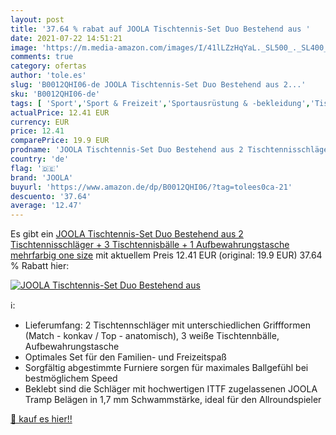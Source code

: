 ```yaml
---
layout: post
title: '37.64 % rabat auf JOOLA Tischtennis-Set Duo Bestehend aus '
date: 2021-07-22 14:51:21
image: 'https://m.media-amazon.com/images/I/41lLZzHqYaL._SL500_._SL400_.jpg'
comments: true
category: ofertas
author: 'tole.es'
slug: 'B0012QHI06-de JOOLA Tischtennis-Set Duo Bestehend aus 2...'
sku: 'B0012QHI06-de'
tags: [ 'Sport','Sport & Freizeit','Sportausrüstung & -bekleidung','Tischtennis','Tischtennisschläger','Tischtennissets','joola', ]
actualPrice: 12.41 EUR
currency: EUR
price: 12.41
comparePrice: 19.9 EUR
prodname: 'JOOLA Tischtennis-Set Duo Bestehend aus 2 Tischtennisschläger + 3 Tischtennisbälle + 1 Aufbewahrungstasche  mehrfarbig  one size'
country: 'de'
flag: '🇩🇪'
brand: 'JOOLA'
buyurl: 'https://www.amazon.de/dp/B0012QHI06/?tag=tolees0ca-21'
descuento: '37.64'
average: '12.47'
---
```


Es gibt ein [JOOLA Tischtennis-Set Duo Bestehend aus 2 Tischtennisschläger + 3 Tischtennisbälle + 1 Aufbewahrungstasche  mehrfarbig  one size](https://www.amazon.de/dp/B0012QHI06/?tag=tolees0ca-21) mit aktuellem Preis 12.41 EUR (original: 19.9 EUR) 37.64 % Rabatt hier:

[![JOOLA Tischtennis-Set Duo Bestehend aus ](https://m.media-amazon.com/images/I/41lLZzHqYaL._SL500_._SL400_.jpg)](https://www.amazon.de/dp/B0012QHI06/?tag=tolees0ca-21)

ℹ️:

- Lieferumfang: 2 Tischtennschläger mit unterschiedlichen Griffformen (Match - konkav / Top - anatomisch), 3 weiße Tischtennbälle, Aufbewahrungstasche
- Optimales Set für den Familien- und Freizeitspaß
- Sorgfältig abgestimmte Furniere sorgen für maximales Ballgefühl bei bestmöglichem Speed
- Beklebt sind die Schläger mit hochwertigen ITTF zugelassenen JOOLA Tramp Belägen in 1,7 mm Schwammstärke, ideal für den Allroundspieler

[🛒 kauf es hier!!](https://www.amazon.de/dp/B0012QHI06/?tag=tolees0ca-21)
